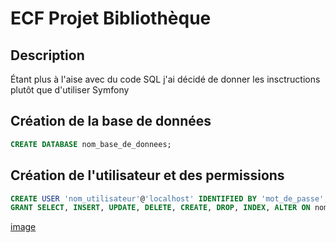 # ECF Projet Bibliothèque

## Description

Étant plus à l'aise avec du code SQL j'ai décidé de donner les insctructions plutôt que d'utiliser Symfony

## Création de la base de données

```SQL
CREATE DATABASE nom_base_de_donnees;
```

## Création de l'utilisateur et des permissions

```SQL
CREATE USER 'nom_utilisateur'@'localhost' IDENTIFIED BY 'mot_de_passe';
GRANT SELECT, INSERT, UPDATE, DELETE, CREATE, DROP, INDEX, ALTER ON nom_base_de_donnees.* TO 'nom_utilisateur'@'localhost';
```

[image](modele.png)